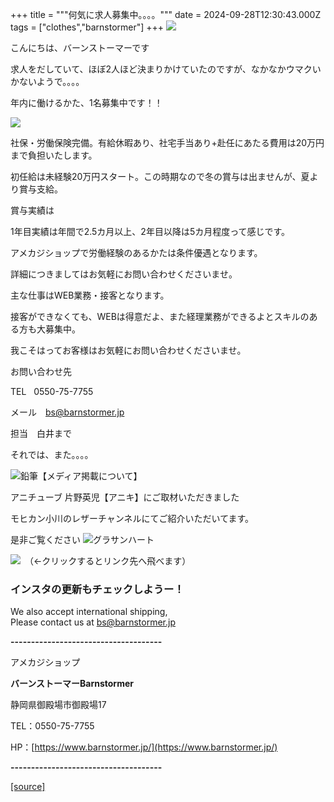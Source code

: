+++
title = """何気に求人募集中。。。。"""
date = 2024-09-28T12:30:43.000Z
tags = ["clothes","barnstormer"]
+++
[![](https://stat.ameba.jp/user_images/20231023/16/barnstormer-go/b2/03/p/o0420015015354743273.png)](https://ameblo.jp/barnstormer-go/entry-12825670498.html)

こんにちは、バーンストーマーです

求人をだしていて、ほぼ2人ほど決まりかけていたのですが、なかなかウマクいかないようで。。。。

年内に働けるかた、1名募集中です！！

[![](https://stat.ameba.jp/user_images/20240921/18/barnstormer-go/33/0b/j/o0225022515488950146.jpg)](https://stat.ameba.jp/user_images/20240921/18/barnstormer-go/33/0b/j/o0225022515488950146.jpg)

社保・労働保険完備。有給休暇あり、社宅手当あり+赴任にあたる費用は20万円まで負担いたします。

初任給は未経験20万円スタート。この時期なので冬の賞与は出ませんが、夏より賞与支給。

賞与実績は

1年目実績は年間で2.5カ月以上、2年目以降は5カ月程度って感じです。

アメカジショップで労働経験のあるかたは条件優遇となります。

詳細につきましてはお気軽にお問い合わせくださいませ。

主な仕事はWEB業務・接客となります。

接客ができなくても、WEBは得意だよ、また経理業務ができるよとスキルのある方も大募集中。

我こそはってお客様はお気軽にお問い合わせくださいませ。

お問い合わせ先

TEL   0550-75-7755

メール　bs@barnstormer.jp 

担当　白井まで

それでは、また。。。。

![鉛筆](https://stat100.ameba.jp/blog/ucs/img/char/char3/519.png)【メディア掲載について】

アニチューブ 片野英児【アニキ】にご取材いただきました

モヒカン小川のレザーチャンネルにてご紹介いただいてます。

是非ご覧ください ![グラサンハート](https://stat100.ameba.jp/blog/ucs/img/char/char3/148.png)

[![](https://stat.ameba.jp/user_images/20230412/16/barnstormer-go/6a/23/p/o0108010815269242493.png)](https://www.instagram.com/barnstormer_daily/)　（←クリックするとリンク先へ飛べます）

### インスタの更新もチェックしようー！

We also accept international shipping,  
Please contact us at bs@barnstormer.jp

**\-------------------------------------**

アメカジショップ

**バーンストーマーBarnstormer**

静岡県御殿場市御殿場17

TEL：0550-75-7755

HP：[https://www.barnstormer.jp/](https://www.barnstormer.jp/)

**\-------------------------------------**

[[source]](https://ameblo.jp/barnstormer-go/entry-12868414996.html)
